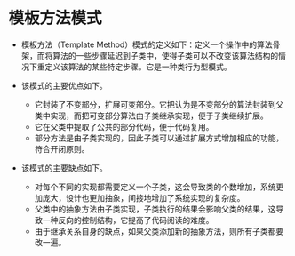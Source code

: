 # 模板方法模式

* 模板方法（Template Method）模式的定义如下：定义一个操作中的算法骨架，而将算法的一些步骤延迟到子类中，使得子类可以不改变该算法结构的情况下重定义该算法的某些特定步骤。它是一种类行为型模式。

* 该模式的主要优点如下。
  * 它封装了不变部分，扩展可变部分。它把认为是不变部分的算法封装到父类中实现，而把可变部分算法由子类继承实现，便于子类继续扩展。
  * 它在父类中提取了公共的部分代码，便于代码复用。
  * 部分方法是由子类实现的，因此子类可以通过扩展方式增加相应的功能，符合开闭原则。

* 该模式的主要缺点如下。
  * 对每个不同的实现都需要定义一个子类，这会导致类的个数增加，系统更加庞大，设计也更加抽象，间接地增加了系统实现的复杂度。
  * 父类中的抽象方法由子类实现，子类执行的结果会影响父类的结果，这导致一种反向的控制结构，它提高了代码阅读的难度。
  * 由于继承关系自身的缺点，如果父类添加新的抽象方法，则所有子类都要改一遍。